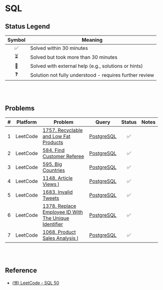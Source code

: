 # SQL

## Status Legend

| Symbol | Meaning |
|:------:|---------|
| ✅ | Solved within 30 minutes |
| ⏳ | Solved but took more than 30 minutes |
| 📖 | Solved with external help (e.g., solutions or hints) |
| ❓ | Solution not fully understood - requires further review |

<br><br>

## Problems

| # | Platform | Problem | Query | Status | Notes |
|:---:|--------|---------|:----:|:------:|:-----:|
| 1 | LeetCode | [1757. Recyclable and Low Fat Products](https://leetcode.com/problems/recyclable-and-low-fat-products/) | [PostgreSQL](leetcode/1757.sql) | ✅ |
| 2 | LeetCode | [584. Find Customer Referee](https://leetcode.com/problems/find-customer-referee/) | [PostgreSQL](leetcode/0584.sql) | ✅ |
| 3 | LeetCode | [595. Big Countries](https://leetcode.com/problems/big-countries/) | [PostgreSQL](leetcode/0595.sql) | ✅ |
| 4 | LeetCode | [1148. Article Views I](https://leetcode.com/problems/article-views-i/) | [PostgreSQL](leetcode/1148.sql) | ✅ |
| 5 | LeetCode | [1683. Invalid Tweets](https://leetcode.com/problems/invalid-tweets/) | [PostgreSQL](leetcode/1683.sql) | ✅ |
| 6 | LeetCode | [1378. Replace Employee ID With The Unique Identifier](https://leetcode.com/problems/replace-employee-id-with-the-unique-identifier/) | [PostgreSQL](leetcode/1378.sql) | ✅ |
| 7 | LeetCode | [1068. Product Sales Analysis I](https://leetcode.com/problems/product-sales-analysis-i/) | [PostgreSQL](leetcode/1068.sql) | ✅ |

<br><br>

## Reference
- [(웹) LeetCode - SQL 50](https://leetcode.com/studyplan/top-sql-50/)
